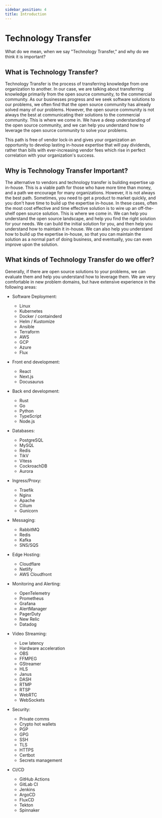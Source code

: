```yaml
---
sidebar_position: 4
title: Introduction
---
```


# Technology Transfer

What do we mean, when we say "Technology Transfer," and why do we think it is important?

## What is Technology Transfer?

Technology Transfer is the process of transferring knowledge from one organization to another.  In our case, we are talking about transferring knowledge primarily from the open source community, to the commercial community. As our businesses progress and we seek software solutions to our problems, we often find that the open source community has already solved many of our problems.  However, the open source community is not always the best at communicating their solutions to the commercial community.  This is where we come in.  We have a deep understanding of the open source community, and we can help you understand how to leverage the open source community to solve your problems.

This path is free of vendor lock-in and gives your organization an opportunity to develop lasting in-house expertise that will pay dividends, rather than bills with ever-increasing vendor fees which rise in perfect correlation with your organization's success.

## Why is Technology Transfer Important?

The alternative to vendors and technology transfer is building expertise up in-house. This is a viable path for those who have more time than money, and a path we encourage for many organizations.  However, it is not always the best path.  Sometimes, you need to get a product to market quickly, and you don't have time to build up the expertise in-house.  In these cases, often the most cost effective and time effective solution is to wire up an off-the-shelf open source solution.  This is where we come in.  We can help you understand the open source landscape, and help you find the right solution for your needs.  We can build the initial solution for you, and then help you understand how to maintain it in-house.  We can also help you understand how to build up the expertise in-house, so that you can maintain the solution as a normal part of doing business, and eventually, you can even improve upon the solution.

## What kinds of Technology Transfer do we offer?

Generally, if there are open source solutions to your problems, we can evaluate them and help you understand how to leverage them.  We are very comfortable in new problem domains, but have extensive experience in the following areas:

- Software Deployment:
  - Linux
  - Kubernetes
  - Docker / containderd
  - Helm / Kustomize
  - Ansible
  - Terraform
  - AWS
  - GCP
  - Azure
  - Flux

- Front end development:
  - React
  - Next.js
  - Docusaurus

- Back end development:
  - Rust
  - Go
  - Python
  - TypeScript
  - Node.js

- Databases:
  - PostgreSQL
  - MySQL
  - Redis
  - TikV
  - Vitess
  - CockroachDB
  - Aurora

- Ingress/Proxy:
  - Traefik
  - Nginx
  - Apache
  - Cilium
  - Gunicorn

- Messaging:
  - RabbitMQ
  - Redis
  - Kafka
  - SNS/SQS

- Edge Hosting:
  - Cloudflare
  - Netlify
  - AWS Cloudfront

- Monitoring and Alerting:
  - OpenTelemetry
  - Prometheus
  - Grafana
  - AlertManager
  - PagerDuty
  - New Relic
  - Datadog

- Video Streaming:
  - Low latency
  - Hardware acceleration
  - OBS
  - FFMPEG
  - GStreamer
  - HLS
  - Janus
  - DASH
  - RTMP
  - RTSP
  - WebRTC
  - WebSockets

- Security:
  - Private comms
  - Crypto hot wallets
  - PGP
  - GPG
  - SSH
  - TLS
  - HTTPS
  - Certbot
  - Secrets management

- CI/CD
  - GitHub Actions
  - GitLab CI
  - Jenkins
  - ArgoCD
  - FluxCD
  - Tekton
  - Spinnaker
